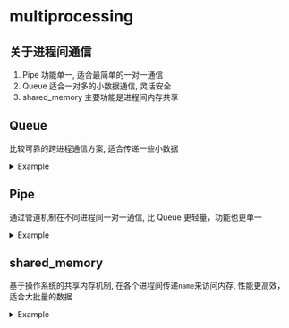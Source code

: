 # multiprocessing

## 关于进程间通信

1. Pipe 功能单一, 适合最简单的一对一通信
2. Queue 适合一对多的小数据通信, 灵活安全
3. shared_memory 主要功能是进程间内存共享

## Queue

比较可靠的跨进程通信方案, 适合传递一些小数据

<details>
<summary>Example</summary>

```python
from multiprocessing import Process, Queue
import time


def producer(q):
    for i in range(5):
        q.put(f"item {i}")
        print(f"Produced item {i}")
        time.sleep(1)


def consumer(q):
    while True:
        item = q.get()
        print(f"Consumed {item}")
        if item == "item 4":
            break


if __name__ == "__main__":
    q = Queue()
    p1 = Process(target=producer, args=(q,))
    p2 = Process(target=consumer, args=(q,))
    p1.start()
    p2.start()
    p1.join()
    p2.join()

```

</details>

## Pipe

通过管道机制在不同进程间一对一通信, 比 Queue 更轻量，功能也更单一

<details>
<summary>Example</summary>

```python
from multiprocessing import Process, Pipe

def worker(conn):
    msg = conn.recv()
    print("Child received:", msg)
    conn.send("Hello from child")
    conn.close()

if __name__ == "__main__":
    parent_conn, child_conn = Pipe()
    p = Process(target=worker, args=(child_conn,))
    p.start()
    parent_conn.send("Hello from parent")
    print("Parent received:", parent_conn.recv())
    p.join()

```

</details>

## shared_memory

基于操作系统的共享内存机制, 在各个进程间传递`name`来访问内存, 性能更高效，适合大批量的数据

<details>
<summary>Example</summary>

```python
from multiprocessing import Process, shared_memory
import numpy as np


def worker(name, shape):
    existing_shm = shared_memory.SharedMemory(name=name)
    np_array = np.ndarray(shape, dtype=np.int64, buffer=existing_shm.buf)
    np_array[0] = 99
    existing_shm.close()


if __name__ == "__main__":
    array = np.array([1, 2, 3, 4, 5], dtype=np.int64)
    shm = shared_memory.SharedMemory(create=True, size=array.nbytes)
    shm_array = np.ndarray(array.shape, dtype=array.dtype, buffer=shm.buf)
    shm_array[:] = array[:]

    p = Process(target=worker, args=(shm.name, array.shape))
    p.start()
    p.join()

    print("Shared memory content:", shm_array[:])
    shm.close()
    shm.unlink()
```

</details>
